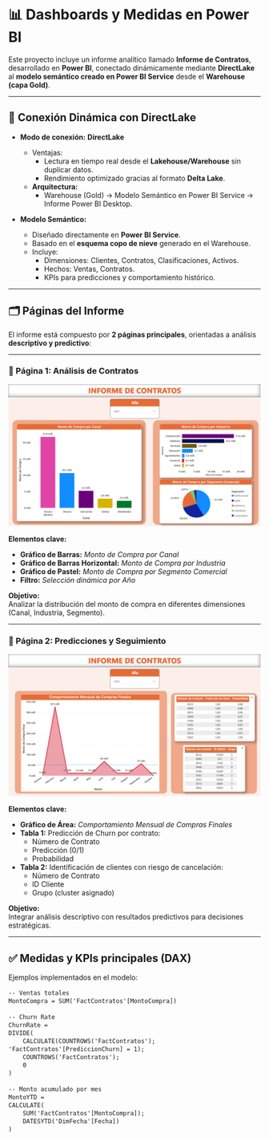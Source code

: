 # 📊 Dashboards y Medidas en Power BI

Este proyecto incluye un informe analítico llamado **Informe de Contratos**, desarrollado en **Power BI**, conectado dinámicamente mediante **DirectLake** al **modelo semántico creado en Power BI Service** desde el **Warehouse (capa Gold)**.

---

## 🔗 Conexión Dinámica con DirectLake

- **Modo de conexión:** **DirectLake**
  - Ventajas:
    - Lectura en tiempo real desde el **Lakehouse/Warehouse** sin duplicar datos.
    - Rendimiento optimizado gracias al formato **Delta Lake**.
  - **Arquitectura:**
    - Warehouse (Gold) → Modelo Semántico en Power BI Service → Informe Power BI Desktop.

- **Modelo Semántico:**
  - Diseñado directamente en **Power BI Service**.
  - Basado en el **esquema copo de nieve** generado en el Warehouse.
  - Incluye:
    - Dimensiones: Clientes, Contratos, Clasificaciones, Activos.
    - Hechos: Ventas, Contratos.
    - KPIs para predicciones y comportamiento histórico.

---

## 🗂 Páginas del Informe

El informe está compuesto por **2 páginas principales**, orientadas a análisis **descriptivo y predictivo**:

---

### **📄 Página 1: Análisis de Contratos**
![Informe Página 1](../assets/capturas/informe-contratos-1.png)

**Elementos clave:**
- **Gráfico de Barras:** *Monto de Compra por Canal*  
- **Gráfico de Barras Horizontal:** *Monto de Compra por Industria*  
- **Gráfico de Pastel:** *Monto de Compra por Segmento Comercial*  
- **Filtro:** *Selección dinámica por Año*  

**Objetivo:**  
Analizar la distribución del monto de compra en diferentes dimensiones (Canal, Industria, Segmento).

---

### **📄 Página 2: Predicciones y Seguimiento**
![Informe Página 2](../assets/capturas/informe-contratos-2.png)

**Elementos clave:**
- **Gráfico de Área:** *Comportamiento Mensual de Compras Finales*  
- **Tabla 1:** Predicción de Churn por contrato:
  - Número de Contrato
  - Predicción (0/1)
  - Probabilidad
- **Tabla 2:** Identificación de clientes con riesgo de cancelación:
  - Número de Contrato
  - ID Cliente
  - Grupo (cluster asignado)

**Objetivo:**  
Integrar análisis descriptivo con resultados predictivos para decisiones estratégicas.

---

## ✅ Medidas y KPIs principales (DAX)

Ejemplos implementados en el modelo:

```DAX
-- Ventas totales
MontoCompra = SUM('FactContratos'[MontoCompra])

-- Churn Rate
ChurnRate = 
DIVIDE(
    CALCULATE(COUNTROWS('FactContratos'); 'FactContratos'[PrediccionChurn] = 1);
    COUNTROWS('FactContratos');
    0
)

-- Monto acumulado por mes
MontoYTD = 
CALCULATE(
    SUM('FactContratos'[MontoCompra]);
    DATESYTD('DimFecha'[Fecha])
)

